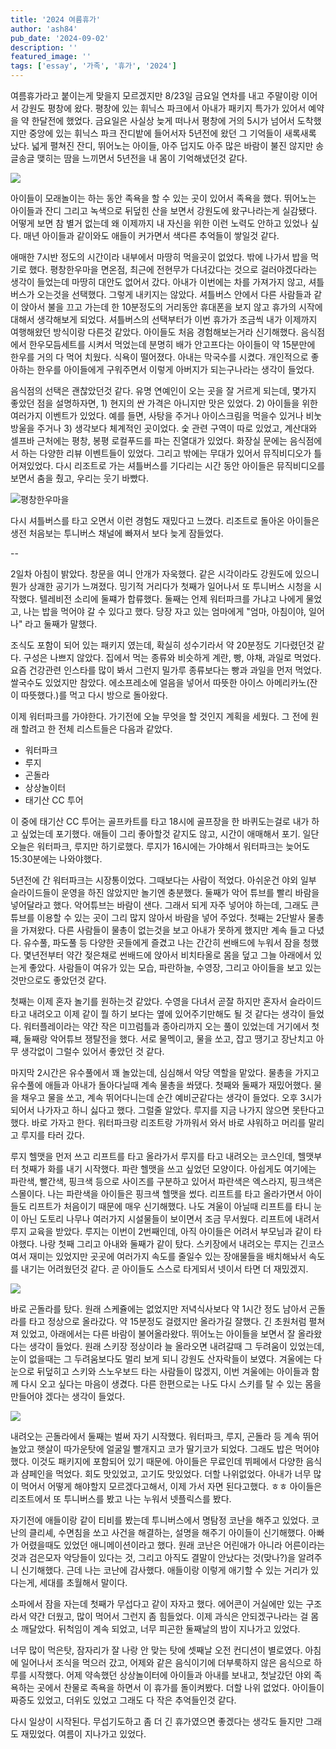 ```yaml
---
title: '2024 여름휴가'
author: 'ash84'
pub_date: '2024-09-02'
description: ''
featured_image: ''
tags: ['essay', '가족', '휴가', '2024']
---
```


여름휴가라고 붙이는게 맞을지 모르겠지만 8/23일 금요일 연차를 내고 주말이랑 이어서 강원도 평창에 왔다. 평창에 있는 휘닉스 파크에서 아내가 패키지 특가가 있어서 예약을 약 한달전에 했었다. 금요일은 사실상 늦게 떠나서 평창에 거의 5시가 넘어서 도착했지만 중앙에 있는 휘닉스 파크 잔디밭에 들어서자 5년전에 왔던 그 기억들이 새록새록 났다. 넓게 펼쳐진 잔디, 뛰어노는 아이들, 아주 덥지도 아주 많은 바람이 불진 않지만 송글송글 맺히는 땀을 느끼면서 5년전을 내 몸이 기억해냈던것 같다. 

![](https://s3.ap-northeast-2.amazonaws.com/static.ash84.io/images/blog/2024-summer-vacation/IMG_7205.jpeg)

아이들이 모래놀이는 하는 동안 족욕을 할 수 있는 곳이 있어서 족욕을 했다. 뛰어노는 아이들과 잔디 그리고 녹색으로 뒤덮힌 산을 보면서 강원도에 왔구나라는게 실감됐다. 어떻게 보면 참 별거 없는데 왜 이제까지 내 자신을 위한 이런 노력도 안하고 있었나 싶다. 매년 아이들과 같이와도 애들이 커가면서 색다른 추억들이 쌓일것 같다. 

애매한 7시반 정도의 시간이라 내부에서 마땅히 먹을곳이 없었다. 밖에 나가서 밥을 먹기로 했다. 평창한우마을 면온점, 최근에 전현무가 다녀갔다는 것으로 걸러야겠다라는 생각이 들었는데 마땅히 대안도 없어서 갔다. 아내가 이번에는 차를 가져가지 않고, 셔틀버스가 오는것을 선택했다. 그렇게 내키지는 않았다. 셔틀버스 안에서 다른 사람들과 같이 앉아서 불을 끄고 가는데 한 10분정도의 거리동안 휴대폰을 보지 않고 휴가의 시작에 대해서 생각해보게 되었다. 셔틀버스의 선택부터가 이번 휴가가 조금씩 내가 이제까지 여행해왔던 방식이랑 다른것 같았다. 아이들도 처음 경험해보는거라 신기해했다. 음식점에서 한우모듬세트를 시켜서 먹었는데 분명히 배가 안고프다는 아이들이 약 15분만에 한우를 거의 다 먹어 치웠다. 식욕이 떨어졌다. 아내는 막국수를 시켰다. 개인적으로 좋아하는 한우를 아이들에게 구워주면서 이렇게 아버지가 되는구나라는 생각이 들었다. 

음식점의 선택은 괜찮았던것 같다. 유명 연예인이 오는 곳을 잘 거르게 되는데, 몇가지 좋았던 점을 설명하자면, 1) 현지의 싼 가격은 아니지만 맛은 있었다. 2) 아이들을 위한 여러가지 이벤트가 있었다. 예를 들면, 사탕을 주거나 아이스크림을 먹을수 있거나 비눗방울을 주거나 3) 생각보다 체계적인 곳이었다. 숯 관련 구역이 따로 있었고, 계산대와 셀프바 근처에는 평창, 봉평 로컬푸드를 파는 진열대가 있었다. 화장실 문에는 음식점에서 하는 다양한 리뷰 이벤트들이 있었다. 그리고 밖에는 무대가 있어서 뮤직비디오가 틀어져있었다. 다시 리조트로 가는 셔틀버스를 기다리는 시간 동안 아이들은 뮤직비디오를 보면서 춤을 췄고, 우리는 웃기 바빴다. 

 ![평창한우마을](https://s3.ap-northeast-2.amazonaws.com/static.ash84.io/images/blog/2024-summer-vacation/IMG_7226.JPG)

다시 셔틀버스를 타고 오면서 이런 경험도 재밌다고 느꼈다. 리조트로 돌아온 아이들은 생전 처음보는 투니버스 채널에 빠져서 보다 늦게 잠들었다. 

-- 

2일차 아침이 밝았다. 창문을 여니 안개가 자욱했다. 같은 시각이라도 강원도에 있으니 뭔가 상괘한 공기가 느껴졌다. 밍기적 거리다가 첫째가 일어나서 또 투니버스 시청을 시작했다. 텔레비전 소리에 둘쨰가 합류했다. 둘째는 언제 워터파크를 가냐고 나에게 물었고, 나는 밥을 먹어야 갈 수 있다고 했다. 당장 자고 있는 엄마에게 "엄마, 아침이야, 일어나" 라고 둘째가 말했다. 

조식도 포함이 되어 있는 패키지 였는데, 확실히 성수기라서 약 20분정도 기다렸던것 같다. 구성은 나쁘지 않았다. 집에서 먹는 종류와 비슷하게 계란, 빵, 야채, 과일로 먹었다. 요즘 건강관련 인스타를 많이 봐서 그런지 밀가루 종류보다는 빵과 과일을 먼저 먹었다. 쌀국수도 있었지만 참았다. 에소프레소에 얼음을 넣어서 따뜻한 아이스 아메리카노(잔이 따뜻했다.)를 먹고 다시 방으로 돌아왔다. 

이제 워터파크를 가야한다. 가기전에 오늘 무엇을 할 것인지 계획을 세웠다. 그 전에 원래 할려고 한 전체 리스트들은 다음과 같았다. 

- 워터파크
- 루지 
- 곤돌라 
- 상상놀이터
- 태기산 CC 투어

이 중에 태기산 CC 투어는 골프카트를 타고 18시에 골프장을 한 바퀴도는걸로 내가 하고 싶었는데 포기했다. 애들이 그리 좋아할것 같지도 않고, 시간이 애매해서 포기. 일단 오늘은 워터파크, 루지만 하기로했다. 루지가 16시에는 가야해서 워터파크는 늦어도 15:30분에는 나와야했다. 

5년전에 간 워터파크는 시장통이었다. 그때보다는 사람이 적었다. 아쉬운건 야외 일부 슬라이드들이 운영을 하진 않았지만 놀기엔 충분했다. 둘째가 악어 튜브를 빨리 바람을 넣어달라고 했다. 악어튜브는 바람이 샌다. 그래서 되게 자주 넣어야 하는데, 그래도 큰 튜브를 이용할 수 있는 곳이 그리 많지 않아서 바람을 넣어 주었다. 첫째는 2단발사 물총을 가져왔다. 다른 사람들이 물총이 없는것을 보고 아내가 못하게 했지만 계속 들고 다녔다. 유수풀, 파도풀 등 다양한 곳들에게 즐겼고 나는 간간히 썬배드에 누워서 잠을 청했다. 몇년전부터 약간 젖은채로 썬배드에 앉아서 비치타올로 몸을 덮고 그늘 아래에서 있는게 좋았다. 사람들이 여유가 있는 모습, 파란하늘, 수영장, 그리고 아이들을 보고 있는것만으로도 좋았던것 같다. 

첫째는 이제 혼자 놀기를 원하는것 같았다. 수영을 다녀서 곧잘 하지만 혼자서 슬라이드 타고 내려오고 이제 같이 뭘 하기 보다는 옆에 있어주기만해도 될 것 같다는 생각이 들었다. 워터플레이라는 약간 작은 미끄럼틀과 종아리까지 오는 풀이 있었는데 거기에서 첫쨰, 둘째랑 악어튜브 쟁탈전을 했다. 서로 물멕이고, 물을 쏘고, 잡고 땡기고 장난치고 아무 생각없이 그럴수 있어서 좋았던 것 같다. 

마지막 2시간은 유수풀에서 꽤 놀았는데, 심심해서 악당 역할을 맡았다. 물총을 가지고 유수풀에 애들과 아내가 돌아다닐때 계속 물총을 쏴댔다. 첫째와 둘째가 재밌어했다. 물을 채우고 물을 쏘고, 계속 뛰어다니는데 순간 예비군같다는 생각이 들었다. 오후 3시가 되어서 나가자고 하니 싫다고 했다. 그럴줄 알았다. 루지를 지금 나가지 않으면 못탄다고 했다. 바로 가자고 한다. 워터파크랑 리조트랑 가까워서 와서 바로 샤워하고 머리를 말리고 루지를 타러 갔다. 

루지 헬맷을 먼저 쓰고 리프트를 타고 올라가서 루지를 타고 내려오는 코스인데, 헬맷부터 첫째가 화를 내기 시작했다. 파란 헬맷을 쓰고 싶었던 모양이다. 아쉽게도 여기에는 파란색, 빨간색, 핑크색 등으로 사이즈를 구분하고 있어서 파란색은 엑스라지, 핑크색은 스몰이다. 나는 파란색을 아이들은 핑크색 헬맷을 썼다. 리프트를 타고 올라가면서 아이들도 리프트가 처음이기 때문에 매우 신기해했다. 나도 겨울이 아닐때 리프트를 타니 눈이 아닌 도토리 나무나 여러가지 시설물들이 보이면서 조금 무서웠다. 리프트에 내려서 루지 교육을 받았다. 루지는 이번이 2번째인데, 아직 아이들은 어려서 부모님과 같이 타야했다. 나랑 첫째 그리고 아내와 둘째가 같이 탔다. 스키장에서 내려오는 루지는 긴코스여서 재미는 있었지만 곳곳에 여러가지 속도를 줄일수 있는 장애물들을 배치해놔서 속도를 내기는 어려웠던것 같다. 곧 아이들도 스스로 타게되서 넷이서 타면 더 재밌겠지. 

![](https://s3.ap-northeast-2.amazonaws.com/static.ash84.io/images/blog/2024-summer-vacation/IMG_7257.jpeg)

바로 곤돌라를 탔다. 원래 스케쥴에는 없었지만 저녁식사보다 약 1시간 정도 남아서 곤돌라를 타고 정상으로 올라갔다. 약 15분정도 걸렸지만 올라가길 잘했다. 긴 초원처럼 펼쳐져 있었고, 아래에서는 다른 바람이 불어올라왔다. 뛰어노는 아이들을 보면서 잘 올라왔다는 생각이 들었다. 원래 스키장 정상이라 늘 올라오면 내려갈때 그 두려움이 있었는데, 눈이 없을때는 그 두려움보다도 멀리 보게 되니 강원도 산자락들이 보였다. 겨울에는 다 눈으로 뒤덮히고 스키와 스노우보드 타는 사람들이 많겠지, 이번 겨울에는 아이들과 함께 다시 오고 싶다는 마음이 생겼다. 다른 한편으로는 나도 다시 스키를 탈 수 있는 몸을 만들어야 겠다는 생각이 들었다. 

![](https://s3.ap-northeast-2.amazonaws.com/static.ash84.io/images/blog/2024-summer-vacation/IMG_7247.jpeg)

내려오는 곤돌라에서 둘째는 벌써 자기 시작했다. 워터파크, 루지, 곤돌라 등 계속 뛰어놀았고 햇살이 따가운탓에 얼굴일 빨개지고 코가 딸기코가 되었다. 그래도 밥은 먹어야 했다. 이것도 패키지에 포함되어 있기 때문에. 아이들은 무료인데 뷔페에서 다양한 음식과 샴페인을 먹었다. 회도 맛있었고, 고기도 맛있었다. 더할 나위없었다. 아내가 너무 많이 먹어서 어떻게 해야할지 모르겠다고해서, 이제 가서 자면 된다고했다. ㅎㅎ 아이들은 리조트에서 또 투니버스를 봤고 나는 누워서 넷플릭스를 봤다. 

자기전에 애들이랑 같이 티비를 봤는데 투니버스에서 명탐정 코난을 해주고 있었다. 코난의 클리셰, 수면침을 쏘고 사건을 해결하는, 설명을 해주기 아이들이 신기해했다. 아빠가 어렸을때도 있었던 애니메이션이라고 했다. 원래 코난은 어린애가 아니라 어른이라는 것과 검은모자 악당들이 있다는 것, 그리고 아직도 결말이 안났다는 것(맞나?)을 알려주니 신기해했다. 근데 나는 코난에 감사했다. 애들이랑 이렇게 애기할 수 있는 거리가 있다는게, 세대를 초월해서 말이다. 

소파에서 잠을 자는데 첫째가 무섭다고 같이 자자고 했다. 에어콘이 거실에만 있는 구조라서 약간 더웠고, 많이 먹어서 그런지 좀 힘들었다. 이제 과식은 안되겠구나라는 걸 몸소 깨달았다. 뒤척임이 계속 되었고, 너무 피곤한 둘째날의 밤이 지나가고 있었다. 

너무 많이 먹은탓, 잠자리가 잘 나랑 안 맞는 탓에 셋째날 오전 컨디션이 별로였다. 아침에 일어나서 조식을 먹으러 갔고, 어제와 같은 음식이기에 더부룩하지 않은 음식으로 하루를 시작했다. 어제 약속했던 상상놀이터에 아이들과 아내를 보내고, 첫날갔던 야외 족욕하는 곳에서 찬물로 족욕을 하면서 이 휴가를 돌이켜봤다. 더할 나위 없었다. 아이들이 짜증도 있었고, 더위도 있었고 그래도 다 작은 추억들인것 같다. 

다시 일상이 시작된다. 무섭기도하고 좀 더 긴 휴가였으면 좋겠다는 생각도 들지만 그래도 재밌었다. 
여름이 지나가고 있었다.
